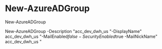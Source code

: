 # New-AzureADGroup
New-AzureADGroup


New-AzureADGroup -Description "acc_dev_dwh_us	"-DisplayName"	acc_dev_dwh_us	"-MailEnabled$false	-SecurityEnabled$true	-MailNickName"	acc_dev_dwh_us	"
